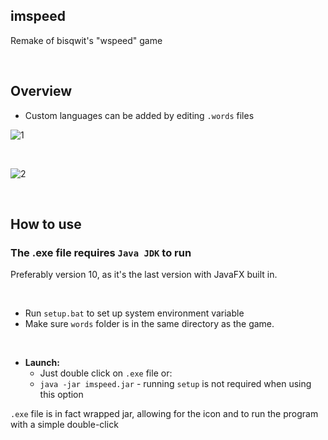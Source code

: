 ## imspeed
Remake of bisqwit's "wspeed" game

<br>

## Overview
* Custom languages can be added by editing `.words` files

![1](https://user-images.githubusercontent.com/25122875/78953211-67ba2b00-7ad8-11ea-8477-dec07b537580.jpg)

<br>

![2](https://user-images.githubusercontent.com/25122875/78953222-6f79cf80-7ad8-11ea-95b2-eb9ccda45d55.jpg)


<br>

 ## How to use
 
### The .exe file requires `Java JDK` to run

Preferably version 10, as it's the last version with JavaFX built in.

<br>

* Run `setup.bat` to set up system environment variable
* Make sure `words` folder is in the same directory as the game.

<br>

* **Launch:**
  * Just double click on `.exe` file or:
  * `java -jar imspeed.jar` - running `setup` is not required when using this option
  
`.exe` file is in fact wrapped jar, allowing for the icon and to run the program with a simple double-click
